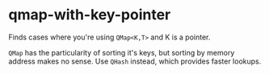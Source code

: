# qmap-with-key-pointer

Finds cases where you're using `QMap<K,T>` and K is a pointer.

`QMap` has the particularity of sorting it's keys, but sorting by memory
address makes no sense.
Use `QHash` instead, which provides faster lookups.
